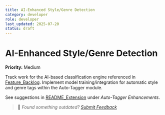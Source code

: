 ```yaml
---
title: AI-Enhanced Style/Genre Detection
category: developer
role: developer
last_updated: 2025-07-20
status: draft
---
```

# AI-Enhanced Style/Genre Detection

**Priority:** Medium

Track work for the AI-based classification engine referenced in [Feature_Backlog](../Feature_Backlog.md). Implement model training/integration for automatic style and genre tags within the Auto‑Tagger module.

See suggestions in [README_Extension](../README_Extension.md) under *Auto-Tagger Enhancements*.

> 💬 *Found something outdated? [Submit Feedback](../feedback.md)*
